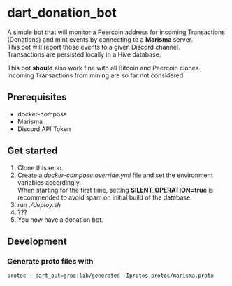 # dart_donation_bot
A simple bot that will monitor a Peercoin address for incoming Transactions (Donations) and mint events by connecting to a **Marisma** server.  
This bot will report those events to a given Discord channel.  
Transactions are persisted locally in a Hive database.

This bot **should** also work fine with all Bitcoin and Peercoin clones. Incoming Transactions from mining are so far not considered.

## Prerequisites
- docker-compose
- Marisma
- Discord API Token

## Get started
1. Clone this repo.
2. Create a *docker-compose.override.yml* file and set the environment variables accordingly.  
When starting for the first time, setting **SILENT_OPERATION=true** is recommended to avoid spam on initial build of the database.
3. run *./deploy.sh*
4. ??? 
5. You now have a donation bot. 

## Development
### Generate proto files with  
`protoc --dart_out=grpc:lib/generated -Iprotos protos/marisma.proto`